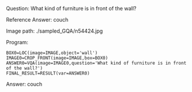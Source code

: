 Question: What kind of furniture is in front of the wall?

Reference Answer: couch

Image path: ./sampled_GQA/n54424.jpg

Program:

```
BOX0=LOC(image=IMAGE,object='wall')
IMAGE0=CROP_FRONT(image=IMAGE,box=BOX0)
ANSWER0=VQA(image=IMAGE0,question='What kind of furniture is in front of the wall?')
FINAL_RESULT=RESULT(var=ANSWER0)
```
Answer: couch

